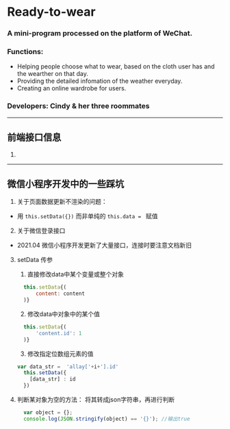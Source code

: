 # Ready-to-wear 
    
### A mini-program processed on the platform of WeChat.

### Functions: 
  - Helping people choose what to wear, based on the cloth user has and the wearther on that day. 
  - Providing the detailed infomation of the weather everyday.
  - Creating an online wardrobe for users.

### Developers: Cindy & her three roommates


----


## 前端接口信息
1. 








------


## 微信小程序开发中的一些踩坑
1. 关于页面数据更新不渲染的问题：
  - 用 ```this.setData({})``` 而非单纯的 ```this.data = ``` 赋值

2. 关于微信登录接口
  - 2021.04 微信小程序开发更新了大量接口，连接时要注意文档新旧

3. setData 传参
    1. 直接修改data中某个变量或整个对象
    ```javascript
      this.setData{(
          content: content
      )}
    ```
    2. 修改data中对象中的某个值 
    ```javascript
      this.setData{(
          'content.id': 1
      )}
    ```
    3. 修改指定位数组元素的值
    ```javascript
    var data_str =  'allay['+i+'].id'
      this.setData({
        [data_str] : id
      })
    ```

4. 判断某对象为空的方法：
    将其转成json字符串，再进行判断
    ```javascript
      var object = {};
      console.log(JSON.stringify(object) == '{}'); //输出true
    ```